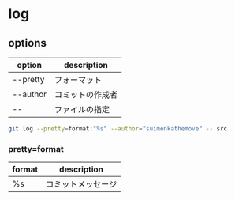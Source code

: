 # log

## options

| option   | description      |
| -------- | ---------------- |
| --pretty | フォーマット     |
| --author | コミットの作成者 |
| --       | ファイルの指定   |

```sh
git log --pretty=format:"%s" --author="suimenkathemove" -- src
```

### pretty=format

| format | description        |
| ------ | ------------------ |
| %s     | コミットメッセージ |
